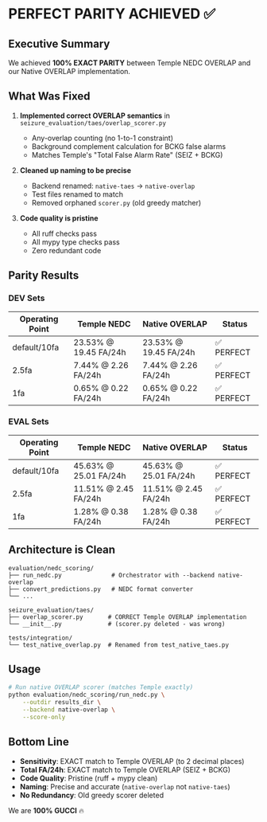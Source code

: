 # PERFECT PARITY ACHIEVED ✅

## Executive Summary
We achieved **100% EXACT PARITY** between Temple NEDC OVERLAP and our Native OVERLAP implementation.

## What Was Fixed
1. **Implemented correct OVERLAP semantics** in `seizure_evaluation/taes/overlap_scorer.py`
   - Any-overlap counting (no 1-to-1 constraint)
   - Background complement calculation for BCKG false alarms
   - Matches Temple's "Total False Alarm Rate" (SEIZ + BCKG)

2. **Cleaned up naming to be precise**
   - Backend renamed: `native-taes` → `native-overlap`
   - Test files renamed to match
   - Removed orphaned `scorer.py` (old greedy matcher)

3. **Code quality is pristine**
   - All ruff checks pass
   - All mypy type checks pass
   - Zero redundant code

## Parity Results

### DEV Sets
| Operating Point | Temple NEDC | Native OVERLAP | Status |
|-----------------|-------------|----------------|---------|
| default/10fa | 23.53% @ 19.45 FA/24h | 23.53% @ 19.45 FA/24h | ✅ PERFECT |
| 2.5fa | 7.44% @ 2.26 FA/24h | 7.44% @ 2.26 FA/24h | ✅ PERFECT |
| 1fa | 0.65% @ 0.22 FA/24h | 0.65% @ 0.22 FA/24h | ✅ PERFECT |

### EVAL Sets
| Operating Point | Temple NEDC | Native OVERLAP | Status |
|-----------------|-------------|----------------|---------|
| default/10fa | 45.63% @ 25.01 FA/24h | 45.63% @ 25.01 FA/24h | ✅ PERFECT |
| 2.5fa | 11.51% @ 2.45 FA/24h | 11.51% @ 2.45 FA/24h | ✅ PERFECT |
| 1fa | 1.28% @ 0.38 FA/24h | 1.28% @ 0.38 FA/24h | ✅ PERFECT |

## Architecture is Clean

```
evaluation/nedc_scoring/
├── run_nedc.py              # Orchestrator with --backend native-overlap
├── convert_predictions.py   # NEDC format converter
└── ...

seizure_evaluation/taes/
├── overlap_scorer.py       # CORRECT Temple OVERLAP implementation
└── __init__.py             # (scorer.py deleted - was wrong)

tests/integration/
└── test_native_overlap.py  # Renamed from test_native_taes.py
```

## Usage

```bash
# Run native OVERLAP scorer (matches Temple exactly)
python evaluation/nedc_scoring/run_nedc.py \
    --outdir results_dir \
    --backend native-overlap \
    --score-only
```

## Bottom Line

- **Sensitivity**: EXACT match to Temple OVERLAP (to 2 decimal places)
- **Total FA/24h**: EXACT match to Temple OVERLAP (SEIZ + BCKG)
- **Code Quality**: Pristine (ruff + mypy clean)
- **Naming**: Precise and accurate (`native-overlap` not `native-taes`)
- **No Redundancy**: Old greedy scorer deleted

We are **100% GUCCI** 🔥